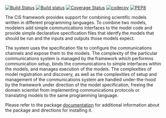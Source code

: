 [![Build Status](https://travis-ci.org/cropsinsilico/cis_interface.svg?branch=master)](https://travis-ci.org/cropsinsilico/cis_interface)
[![Build status](https://ci.appveyor.com/api/projects/status/y9du52gefaw4ees9/branch/master?svg=true)](https://ci.appveyor.com/project/langmm/cis-interface/branch/master)
[![Coverage Status](https://coveralls.io/repos/github/cropsinsilico/cis_interface/badge.svg?branch=master)](https://coveralls.io/github/cropsinsilico/cis_interface?branch=master)
[![codecov](https://codecov.io/gh/cropsinsilico/cis_interface/branch/master/graph/badge.svg)](https://codecov.io/gh/cropsinsilico/cis_interface)
[![PEP8](https://img.shields.io/badge/code%20style-pep8-orange.svg)](https://www.python.org/dev/peps/pep-0008/)

The CiS framework provides support for combining scientific models
written in different programming languages. To combine two models,
modelers add simple communications interfaces to the model code
and provide simple declarative specification files that identfy the
models that should be run and the inputs and outputs those models
expect.

The system uses the specification file to configure the communications
channels and expose them to the models. The complexity of the particular
communications system is managed by the framework which performns
communication setup, binds the communications to simple interfaces
within the models, and manages execution of the models. The complexities
of model registration and discovery, as well as the complexities of setup
and management of the communications system are handled under-the-hood
by the framework under direction of the model specification, freeing
the domain scientist from implementing communications protocols or
translating models to the same programming language.

Please refer to the package
[documentation](https://cropsinsilico.github.io/cis_interface/)
for additional information
about the package and directions for installing it.
